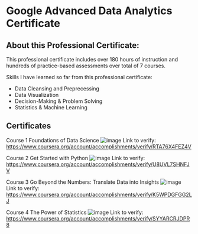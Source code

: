 # Google Advanced Data Analytics Certificate

## About this Professional Certificate:
This professional certificate includes over 180 hours of instruction and hundreds of practice-based assessments over total of 7 courses. 

Skills I have learned so far from this professional certificate:
- Data Cleansing and Preprecessing
- Data Visualization 
- Decision-Making & Problem Solving
- Statistics & Machine Learning

## Certificates

Course 1 Foundations of Data Science
![image](https://github.com/tienngm2049/Google-Advanced-Data-Analytics-Certificate/assets/131929681/816473e7-6459-4ac7-b265-4be4790b6a32)
Link to verify: https://www.coursera.org/account/accomplishments/verify/RTA76X4FEZ4V

Course 2 Get Started with Python
![image](https://github.com/tienngm2049/Google-Advanced-Data-Analytics-Certificate/assets/131929681/4ff82607-a4df-4331-a1e6-6846f9091e9e)
Link to verify: https://www.coursera.org/account/accomplishments/verify/U8UVL7SHNFJV

Course 3 Go Beyond the Numbers: Translate Data into Insights
![image](https://github.com/tienngm2049/Google-Advanced-Data-Analytics-Certificate/assets/131929681/0d30b6a3-6115-4c61-80e9-0eb67c4676f1)
Link to verify: https://www.coursera.org/account/accomplishments/verify/K5WPDGFGG2LJ

Course 4 The Power of Statistics
![image](https://github.com/tienngm2049/Google-Advanced-Data-Analytics-Certificate/assets/131929681/4c7e7ca3-d130-4559-8b2f-c6791bd9844e)
Link to verify: https://www.coursera.org/account/accomplishments/verify/SYYARCRJDPR8
